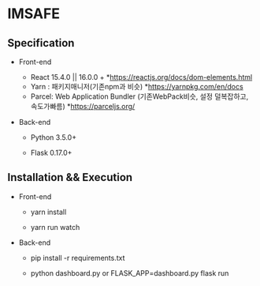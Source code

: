 # IMSAFE

## Specification


* Front-end

    *   React 15.4.0 || 16.0.0 +   *https://reactjs.org/docs/dom-elements.html
    *   Yarn : 패키지매니저(기존npm과 비슷)   *https://yarnpkg.com/en/docs
    *   Parcel: Web Application Bundler (기존WebPack비슷, 설정 덜복잡하고, 속도가빠름)  *https://parceljs.org/

* Back-end

    * Python 3.5.0+

    * Flask 0.17.0+

## Installation && Execution

* Front-end

    * yarn install

    * yarn run watch

* Back-end

    * pip install -r requirements.txt

    * python dashboard.py or FLASK_APP=dashboard.py flask run
